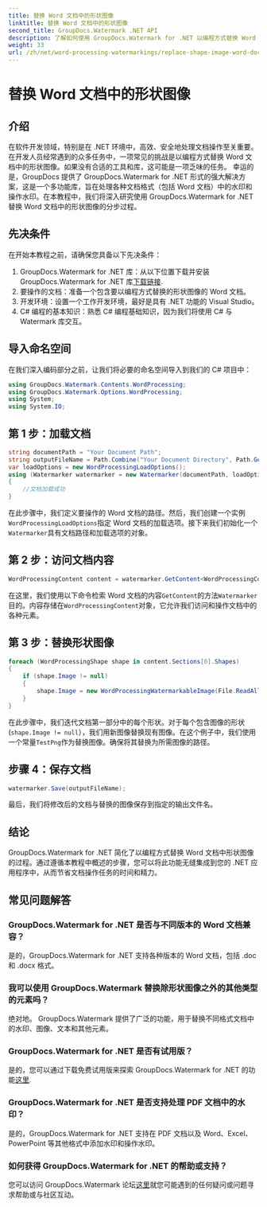```yaml
---
title: 替换 Word 文档中的形状图像
linktitle: 替换 Word 文档中的形状图像
second_title: GroupDocs.Watermark .NET API
description: 了解如何使用 GroupDocs.Watermark for .NET 以编程方式替换 Word 文档中的形状图像。轻松简化文档操作任务。
weight: 33
url: /zh/net/word-processing-watermarkings/replace-shape-image-word-docs/
---
```


# 替换 Word 文档中的形状图像

## 介绍
在软件开发领域，特别是在 .NET 环境中，高效、安全地处理文档操作至关重要。在开发人员经常遇到的众多任务中，一项常见的挑战是以编程方式替换 Word 文档中的形状图像。如果没有合适的工具和库，这可能是一项乏味的任务。
幸运的是，GroupDocs 提供了 GroupDocs.Watermark for .NET 形式的强大解决方案，这是一个多功能库，旨在处理各种文档格式（包括 Word 文档）中的水印和操作水印。在本教程中，我们将深入研究使用 GroupDocs.Watermark for .NET 替换 Word 文档中的形状图像的分步过程。
## 先决条件
在开始本教程之前，请确保您具备以下先决条件：
1.  GroupDocs.Watermark for .NET 库：从以下位置下载并安装 GroupDocs.Watermark for .NET 库[下载链接](https://releases.groupdocs.com/Watermark/net/).
2. 要操作的文档：准备一个包含要以编程方式替换的形状图像的 Word 文档。
3. 开发环境：设置一个工作开发环境，最好是具有 .NET 功能的 Visual Studio。
4. C# 编程的基本知识：熟悉 C# 编程基础知识，因为我们将使用 C# 与 Watermark 库交互。
## 导入命名空间
在我们深入编码部分之前，让我们将必要的命名空间导入到我们的 C# 项目中：
```csharp
using GroupDocs.Watermark.Contents.WordProcessing;
using GroupDocs.Watermark.Options.WordProcessing;
using System;
using System.IO;
```
## 第 1 步：加载文档
```csharp
string documentPath = "Your Document Path";
string outputFileName = Path.Combine("Your Document Directory", Path.GetFileName(documentPath));
var loadOptions = new WordProcessingLoadOptions();
using (Watermarker watermarker = new Watermarker(documentPath, loadOptions))
{
    //文档加载成功
}
```
在此步骤中，我们定义要操作的 Word 文档的路径。然后，我们创建一个实例`WordProcessingLoadOptions`指定 Word 文档的加载选项。接下来我们初始化一个`Watermarker`具有文档路径和加载选项的对象。
## 第 2 步：访问文档内容
```csharp
WordProcessingContent content = watermarker.GetContent<WordProcessingContent>();
```
在这里，我们使用以下命令检索 Word 文档的内容`GetContent`的方法`Watermarker`目的。内容存储在`WordProcessingContent`对象，它允许我们访问和操作文档中的各种元素。
## 第 3 步：替换形状图像
```csharp
foreach (WordProcessingShape shape in content.Sections[0].Shapes)
{
    if (shape.Image != null)
    {
        shape.Image = new WordProcessingWatermarkableImage(File.ReadAllBytes(Constants.TestPng));
    }
}
```
在此步骤中，我们迭代文档第一部分中的每个形状。对于每个包含图像的形状 (`shape.Image != null`），我们用新图像替换现有图像。在这个例子中，我们使用一个常量`TestPng`作为替换图像。确保将其替换为所需图像的路径。
## 步骤 4：保存文档
```csharp
watermarker.Save(outputFileName);
```
最后，我们将修改后的文档与替换的图像保存到指定的输出文件名。

## 结论
GroupDocs.Watermark for .NET 简化了以编程方式替换 Word 文档中形状图像的过程。通过遵循本教程中概述的步骤，您可以将此功能无缝集成到您的 .NET 应用程序中，从而节省文档操作任务的时间和精力。
## 常见问题解答
### GroupDocs.Watermark for .NET 是否与不同版本的 Word 文档兼容？
是的，GroupDocs.Watermark for .NET 支持各种版本的 Word 文档，包括 .doc 和 .docx 格式。
### 我可以使用 GroupDocs.Watermark 替换除形状图像之外的其他类型的元素吗？
绝对地。 GroupDocs.Watermark 提供了广泛的功能，用于替换不同格式文档中的水印、图像、文本和其他元素。
### GroupDocs.Watermark for .NET 是否有试用版？
是的，您可以通过下载免费试用版来探索 GroupDocs.Watermark for .NET 的功能[这里](https://releases.groupdocs.com/).
### GroupDocs.Watermark for .NET 是否支持处理 PDF 文档中的水印？
是的，GroupDocs.Watermark for .NET 支持在 PDF 文档以及 Word、Excel、PowerPoint 等其他格式中添加水印和操作水印。
### 如何获得 GroupDocs.Watermark for .NET 的帮助或支持？
您可以访问 GroupDocs.Watermark 论坛[这里](https://forum.groupdocs.com/c/watermark/19)就您可能遇到的任何疑问或问题寻求帮助或与社区互动。